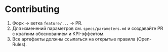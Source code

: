 # Contributing
1) Форк → ветка `feature/...` → PR.
2) Для изменений параметров см. `specs/parameters.md` и создавайте PR с кратким обоснованием и KPI-эффектом.
3) Все артефакты должны ссылаться на открытые правила (Open-Rules).
